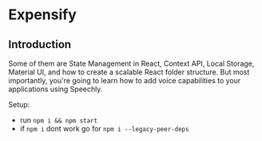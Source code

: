 # Expensify

## Introduction
Some of them are State Management in React, Context API, Local Storage, Material UI, and how to create a scalable React folder structure. But most importantly, you're going to learn how to add voice capabilities to your applications using Speechly. 

Setup:
- run ```npm i && npm start```
- if ```npm i``` dont work go for ```npm i --legacy-peer-deps```
